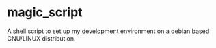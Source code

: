 # magic_script
A shell script to set up my development environment on a debian based GNU/LINUX distribution.
